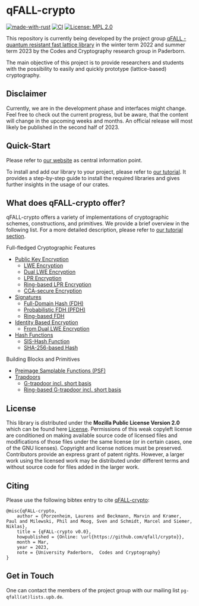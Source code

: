 # qFALL-crypto
[![made-with-rust](https://img.shields.io/badge/Made%20with-Rust-1f425f.svg)](https://www.rust-lang.org/)
[![CI](https://github.com/qfall/crypto/actions/workflows/push.yml/badge.svg?branch=dev)](https://github.com/qfall/crypto/actions/workflows/pull_request.yml)
[![License: MPL 2.0](https://img.shields.io/badge/License-MPL_2.0-brightgreen.svg)](https://opensource.org/licenses/MPL-2.0)

This repository is currently being developed by the project group [qFALL - quantum resistant fast lattice library](https://cs.uni-paderborn.de/cuk/lehre/veranstaltungen/ws-2022-23/project-group-qfall) in the winter term 2022 and summer term 2023 by the Codes and Cryptography research group in Paderborn.

The main objective of this project is to provide researchers and students with the possibility to easily and quickly prototype (lattice-based) cryptography.

## Disclaimer
Currently, we are in the development phase and interfaces might change.
Feel free to check out the current progress, but be aware, that the content will
change in the upcoming weeks and months. An official release will most likely be published in the second half of 2023.

## Quick-Start

Please refer to [our website](https://qfall.github.io/) as central information point.

To install and add our library to your project, please refer to [our tutorial](https://qfall.github.io/book/index.html).
It provides a step-by-step guide to install the required libraries and gives further insights in the usage of our crates.

## What does qFALL-crypto offer?

qFALL-crypto offers a variety of implementations of cryptographic schemes, constructions, and primitives.
We provide a brief overview in the following list.
For a more detailed description, please refer to [our tutorial section](https://qfall.github.io/book/crypto/features.html).

Full-fledged Cryptographic Features
- [Public Key Encryption](https://github.com/qfall/crypto/blob/dev/src/construction/pk_encryption.rs)
    - [LWE Encryption](https://github.com/qfall/crypto/blob/dev/src/construction/pk_encryption/regev.rs)
    - [Dual LWE Encryption](https://github.com/qfall/crypto/blob/dev/src/construction/pk_encryption/dual_regev.rs)
    - [LPR Encryption](https://github.com/qfall/crypto/blob/dev/src/construction/pk_encryption/lpr.rs)
    - [Ring-based LPR Encryption](https://github.com/qfall/crypto/blob/dev/src/construction/pk_encryption/ring_lpr.rs)
    - [CCA-secure Encryption](https://github.com/qfall/crypto/blob/dev/src/construction/pk_encryption/ccs_from_ibe.rs)
- [Signatures](https://github.com/qfall/crypto/blob/dev/src/construction/signature.rs)
    - [Full-Domain Hash (FDH)](https://github.com/qfall/crypto/blob/dev/src/construction/signature/fdh.rs)
    - [Probabilistic FDH (PFDH)](https://github.com/qfall/crypto/blob/dev/src/construction/signature/pfdh.rs)
    - [Ring-based FDH](https://github.com/qfall/crypto/blob/dev/src/construction/signature/fdh/gpv_ring.rs)
- [Identity Based Encryption](https://github.com/qfall/crypto/blob/dev/src/construction/identity_based_encryption.rs)
    - [From Dual LWE Encryption](https://github.com/qfall/crypto/blob/dev/src/construction/identity_based_encryption/dual_regev_ibe.rs)
- [Hash Functions](https://github.com/qfall/crypto/blob/dev/src/construction/hash.rs)
    - [SIS-Hash Function](https://github.com/qfall/crypto/blob/dev/src/construction/hash/sis.rs)
    - [SHA-256-based Hash](https://github.com/qfall/crypto/blob/dev/src/construction/hash/sha256.rs)

Building Blocks and Primitives
- [Preimage Samplable Functions (PSF)](https://github.com/qfall/crypto/blob/dev/src/primitive/psf.rs)
- [Trapdoors](https://github.com/qfall/crypto/blob/dev/src/sample/g_trapdoor.rs)
    - [G-trapdoor incl. short basis](https://github.com/qfall/crypto/blob/dev/src/sample/g_trapdoor/gadget_classical.rs)
    - [Ring-based G-trapdoor incl. short basis](https://github.com/qfall/crypto/blob/dev/src/sample/g_trapdoor/gadget_ring.rs)

## License
This library is distributed under the **Mozilla Public License Version 2.0** which can be found here [License](https://github.com/qfall/crypto/blob/dev/LICENSE).
Permissions of this weak copyleft license are conditioned on making available source code of licensed files and modifications of those files under the same license (or in certain cases, one of the GNU licenses). Copyright and license notices must be preserved. Contributors provide an express grant of patent rights. However, a larger work using the licensed work may be distributed under different terms and without source code for files added in the larger work.

## Citing

Please use the following bibtex entry to cite [qFALL-crypto](https://github.com/qfall/crypto):

```text
@misc{qFALL-crypto,
    author = {Porzenheim, Laurens and Beckmann, Marvin and Kramer, Paul and Milewski, Phil and Moog, Sven and Schmidt, Marcel and Siemer, Niklas},
    title = {qFALL-crypto v0.0},
    howpublished = {Online: \url{https://github.com/qfall/crypto}},
    month = Mar,
    year = 2023,
    note = {University Paderborn,  Codes and Cryptography}
}
```

## Get in Touch
One can contact the members of the project group with our mailing list `pg-qfall(at)lists.upb.de`.
